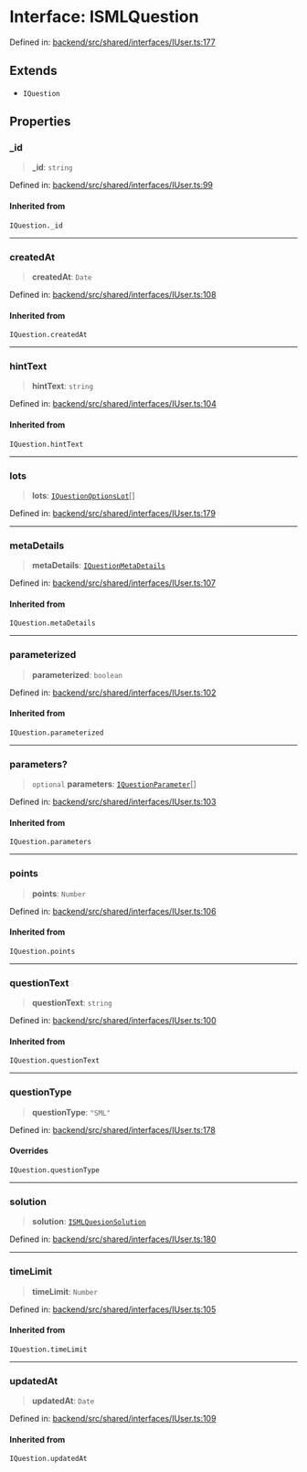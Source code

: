 # Interface: ISMLQuestion

Defined in: [backend/src/shared/interfaces/IUser.ts:177](https://github.com/continuousactivelearning/cal/blob/5ae0447098795fdcf3a415f0360ebe51565b6949/backend/src/shared/interfaces/IUser.ts#L177)

## Extends

- `IQuestion`

## Properties

### \_id

> **\_id**: `string`

Defined in: [backend/src/shared/interfaces/IUser.ts:99](https://github.com/continuousactivelearning/cal/blob/5ae0447098795fdcf3a415f0360ebe51565b6949/backend/src/shared/interfaces/IUser.ts#L99)

#### Inherited from

`IQuestion._id`

***

### createdAt

> **createdAt**: `Date`

Defined in: [backend/src/shared/interfaces/IUser.ts:108](https://github.com/continuousactivelearning/cal/blob/5ae0447098795fdcf3a415f0360ebe51565b6949/backend/src/shared/interfaces/IUser.ts#L108)

#### Inherited from

`IQuestion.createdAt`

***

### hintText

> **hintText**: `string`

Defined in: [backend/src/shared/interfaces/IUser.ts:104](https://github.com/continuousactivelearning/cal/blob/5ae0447098795fdcf3a415f0360ebe51565b6949/backend/src/shared/interfaces/IUser.ts#L104)

#### Inherited from

`IQuestion.hintText`

***

### lots

> **lots**: [`IQuestionOptionsLot`](IQuestionOptionsLot.md)[]

Defined in: [backend/src/shared/interfaces/IUser.ts:179](https://github.com/continuousactivelearning/cal/blob/5ae0447098795fdcf3a415f0360ebe51565b6949/backend/src/shared/interfaces/IUser.ts#L179)

***

### metaDetails

> **metaDetails**: [`IQuestionMetaDetails`](IQuestionMetaDetails.md)

Defined in: [backend/src/shared/interfaces/IUser.ts:107](https://github.com/continuousactivelearning/cal/blob/5ae0447098795fdcf3a415f0360ebe51565b6949/backend/src/shared/interfaces/IUser.ts#L107)

#### Inherited from

`IQuestion.metaDetails`

***

### parameterized

> **parameterized**: `boolean`

Defined in: [backend/src/shared/interfaces/IUser.ts:102](https://github.com/continuousactivelearning/cal/blob/5ae0447098795fdcf3a415f0360ebe51565b6949/backend/src/shared/interfaces/IUser.ts#L102)

#### Inherited from

`IQuestion.parameterized`

***

### parameters?

> `optional` **parameters**: [`IQuestionParameter`](IQuestionParameter.md)[]

Defined in: [backend/src/shared/interfaces/IUser.ts:103](https://github.com/continuousactivelearning/cal/blob/5ae0447098795fdcf3a415f0360ebe51565b6949/backend/src/shared/interfaces/IUser.ts#L103)

#### Inherited from

`IQuestion.parameters`

***

### points

> **points**: `Number`

Defined in: [backend/src/shared/interfaces/IUser.ts:106](https://github.com/continuousactivelearning/cal/blob/5ae0447098795fdcf3a415f0360ebe51565b6949/backend/src/shared/interfaces/IUser.ts#L106)

#### Inherited from

`IQuestion.points`

***

### questionText

> **questionText**: `string`

Defined in: [backend/src/shared/interfaces/IUser.ts:100](https://github.com/continuousactivelearning/cal/blob/5ae0447098795fdcf3a415f0360ebe51565b6949/backend/src/shared/interfaces/IUser.ts#L100)

#### Inherited from

`IQuestion.questionText`

***

### questionType

> **questionType**: `"SML"`

Defined in: [backend/src/shared/interfaces/IUser.ts:178](https://github.com/continuousactivelearning/cal/blob/5ae0447098795fdcf3a415f0360ebe51565b6949/backend/src/shared/interfaces/IUser.ts#L178)

#### Overrides

`IQuestion.questionType`

***

### solution

> **solution**: [`ISMLQuesionSolution`](ISMLQuesionSolution.md)

Defined in: [backend/src/shared/interfaces/IUser.ts:180](https://github.com/continuousactivelearning/cal/blob/5ae0447098795fdcf3a415f0360ebe51565b6949/backend/src/shared/interfaces/IUser.ts#L180)

***

### timeLimit

> **timeLimit**: `Number`

Defined in: [backend/src/shared/interfaces/IUser.ts:105](https://github.com/continuousactivelearning/cal/blob/5ae0447098795fdcf3a415f0360ebe51565b6949/backend/src/shared/interfaces/IUser.ts#L105)

#### Inherited from

`IQuestion.timeLimit`

***

### updatedAt

> **updatedAt**: `Date`

Defined in: [backend/src/shared/interfaces/IUser.ts:109](https://github.com/continuousactivelearning/cal/blob/5ae0447098795fdcf3a415f0360ebe51565b6949/backend/src/shared/interfaces/IUser.ts#L109)

#### Inherited from

`IQuestion.updatedAt`
